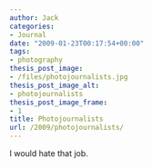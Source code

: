 ```yaml
---
author: Jack
categories:
- Journal
date: "2009-01-23T00:17:54+00:00"
tags:
- photography
thesis_post_image:
- /files/photojournalists.jpg
thesis_post_image_alt:
- photojournalists
thesis_post_image_frame:
- 1
title: Photojournalists
url: /2009/photojournalists/
---
```


I would hate that job.